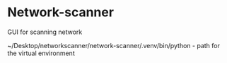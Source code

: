 # Network-scanner

GUI for scanning network

~/Desktop/networkscanner/network-scanner/.venv/bin/python - path for the virtual environment
